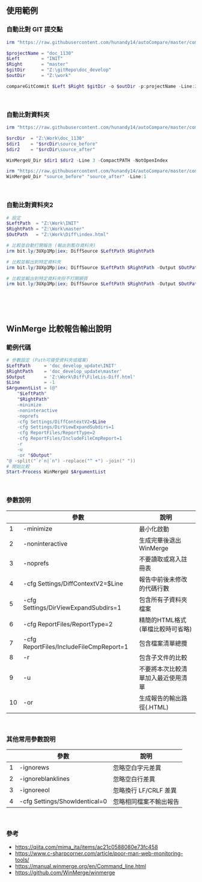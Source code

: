 ## 使用範例

### 自動比對 GIT 提交點
```ps1
irm "https://raw.githubusercontent.com/hunandy14/autoCompare/master/compareGit.ps1"|iex

$projectName = "doc_1130"
$Left        = "INIT"
$Right       = "master"
$gitDir      = "Z:\gitRepo\doc_develop"
$outDir      = "Z:\work"

compareGitCommit $Left $Right $gitDir -o $outDir -p:projectName -Line:2 -Comp

```

<br>

### 自動比對資料夾
```ps1
irm "https://raw.githubusercontent.com/hunandy14/autoCompare/master/compareDri.ps1"|iex

$srcDir  = "Z:\Work\doc_1130"
$dir1    = "$srcDir\source_before"
$dir2    = "$srcDir\source_after"

WinMergeU_Dir $dir1 $dir2 -Line 3 -CompactPATH -NotOpenIndex

```

```ps1
irm "https://raw.githubusercontent.com/hunandy14/autoCompare/master/compareDri.ps1"|iex
WinMergeU_Dir "source_before" "source_after" -Line:1
```

<br>

### 自動比對資料夾2
```ps1
# 設定
$LeftPath  = "Z:\Work\INIT"
$RightPath = "Z:\Work\master"
$OutPath   = "Z:\Work\Diff\index.html"

# 比較並自動打開報告 (輸出到暫存資料夾)
irm bit.ly/3UXp1Mp|iex; DiffSource $LeftPath $RightPath

# 比較並輸出到特定資料夾
irm bit.ly/3UXp1Mp|iex; DiffSource $LeftPath $RightPath -Output $OutPath

# 比較並輸出到特定資料夾但不打開網頁
irm bit.ly/3UXp1Mp|iex; DiffSource $LeftPath $RightPath -Output $OutPath -NoOpenHTML
```



<br><br><br>

## WinMerge 比較報告輸出說明
### 範例代碼
```ps1
# 參數設定 (Path可接受資料夾或檔案)
$LeftPath     = 'doc_develop_update\INIT'
$RightPath    = 'doc_develop_update\master'
$Output       = 'Z:\Work\Diff\FileLis-Diff.html'
$Line         = -1
$ArgumentList = (@"
    "$LeftPath"
    "$RightPath"
    -minimize
    -noninteractive
    -noprefs
    -cfg Settings/DiffContextV2=$Line
    -cfg Settings/DirViewExpandSubdirs=1
    -cfg ReportFiles/ReportType=2
    -cfg ReportFiles/IncludeFileCmpReport=1
    -r
    -u
    -or "$Output"
"@ -split("`r`n|`n") -replace("^ +") -join(" "))
# 開始比較
Start-Process WinMergeU $ArgumentList
```

<br>

### 參數說明
||參數|說明|
|-|-|-|
|1|-minimize|最小化啟動|
|2|-noninteractive|生成完畢後退出 WinMerge|
|3|-noprefs|不要讀取或寫入註冊表|
|4|-cfg Settings/DiffContextV2=$Line|報告中前後未修改的代碼行數|
|5|-cfg Settings/DirViewExpandSubdirs=1|包含所有子資料夾檔案|
|6|-cfg ReportFiles/ReportType=2|精簡的HTML格式(單檔比較時可省略)|
|7|-cfg ReportFiles/IncludeFileCmpReport=1|包含檔案清單總攬|
|8|-r|包含子文件的比較|
|9|-u |不要將本次比較清單加入最近使用清單|
|10|-or|生成報告的輸出路徑(.HTML)|

<br>

### 其他常用參數說明
||參數|說明|
|-|-|-|
|1|-ignorews|忽略空白字元差異|
|2|-ignoreblanklines|忽略空白行差異|
|3|-ignoreeol|忽略換行 LF/CRLF 差異|
|4|-cfg Settings/ShowIdentical=0|忽略相同檔案不輸出報告|

<br>

### 參考
- https://qiita.com/mima_ita/items/ac21c0588080e73fc458
- https://www.c-sharpcorner.com/article/poor-man-web-monitoring-tools/
- https://manual.winmerge.org/en/Command_line.html
- https://github.com/WinMerge/winmerge





